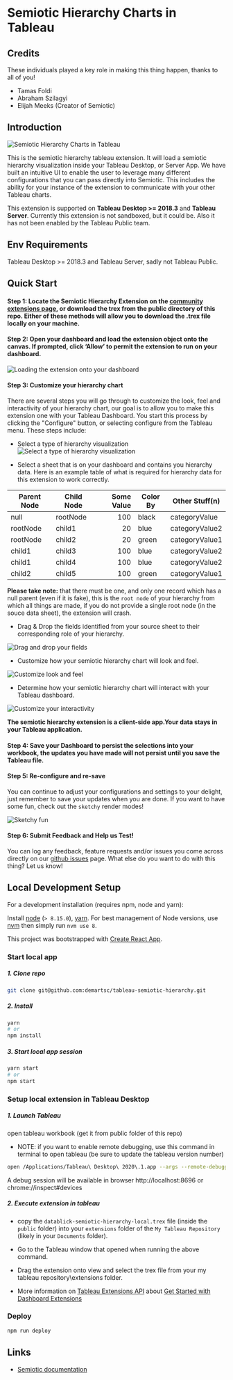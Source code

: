 # Semiotic Hierarchy Charts in Tableau

## Credits
These individuals played a key role in making this thing happen, thanks to all of you!
- Tamas Foldi
- Abraham Szilagyi
- Elijah Meeks (Creator of Semiotic)

## Introduction

![Semiotic Hierarchy Charts in Tableau](./docs/semiotic-hierarchy-1.gif)

This is the semiotic hierarchy tableau extension. It will load a semiotic hierarchy visualization inside your Tableau Desktop, or Server App. We have built an intuitive UI to enable the user to leverage many different configurations that you can pass directly into Semiotic. This includes the ability for your instance of the extension to communicate with your other Tableau charts.

This extension is supported on **Tableau Desktop >= 2018.3** and **Tableau Server**. Currently this extension is not sandboxed, but it could be. Also it has not been enabled by the Tableau Public team. 

## Env Requirements
Tableau Desktop >= 2018.3 and Tableau Server, sadly not Tableau Public.

## Quick Start
#### Step 1: Locate the Semiotic Hierarchy Extension on the [community extensions page](https://tableau.github.io/extensions-api/community/), or download the trex from the public directory of this repo. Either of these methods will allow you to download the .trex file locally on your machine.

#### Step 2: Open your dashboard and load the extension object onto the canvas. If prompted, click ‘Allow’ to permit the extension to run on your dashboard. 

![Loading the extension onto your dashboard](./docs/semiotic-hierarchy-2.gif)

#### Step 3: Customize your hierarchy chart
There are several steps you will go through to customize the look, feel and interactivity of your hierarchy chart, our goal is to allow you to make this extension one with your Tableau Dashboard. You start this process by clicking the "Configure" button, or selecting configure from the Tableau menu. These steps include: 

- Select a type of hierarchy visualization
![Select a type of hierarchy visualization](./docs/semiotic-hierarchy-3.gif)

- Select a sheet that is on your dashboard and contains you hierarchy data. Here is an example table of what is required for hierarchy data for this extension to work correctly. 

Parent Node | Child Node | Some Value | Color By | Other Stuff(n)
--- | --- | ---: | --- | ---
null | rootNode | 100 | black | categoryValue
rootNode | child1 | 20 | blue | categoryValue2
rootNode | child2 | 20 | green | categoryValue1
child1 | child3 | 100 | blue | categoryValue2
child1 | child4 | 100 | blue | categoryValue2
child2 | child5 | 100 | green | categoryValue1

**Please take note:** that there must be one, and only one record which has a null parent (even if it is fake), this is the `root node` of your hierarchy from which all things are made, if you do not provide a single root node (in the souce data sheet), the extension will crash. 

- Drag & Drop the fields identified from your source sheet to their corresponding role of your hierarchy. 

![Drag and drop your fields](./docs/semiotic-hierarchy-4.gif)

- Customize how your semiotic hierarchy chart will look and feel.

![Customize look and feel](./docs/semiotic-hierarchy-5.png)

- Determine how your semiotic hierarchy chart will interact with your Tableau dashboard.

![Customize your interactivity](./docs/semiotic-hierarchy-6.png)

**The semiotic hierarchy extension is a client-side app.Your data stays in your Tableau application.**

#### Step 4: Save your Dashboard to persist the selections into your workbook, the updates you have made will not persist until you save the Tableau file. 

#### Step 5: Re-configure and re-save
You can continue to adjust your configurations and settings to your delight, just remember to save your updates when you are done. If you want to have some fun, check out the `sketchy` render modes!

![Sketchy fun](./docs/semiotic-hierarchy-7.png)

#### Step 6: Submit Feedback and Help us Test!
You can log any feedback, feature requests and/or issues you come across directly on our [github issues](https://github.com/demartsc/tableau-semiotic-hierarchy/issues) page. What else do you want to do with this thing? Let us know!

## Local Development Setup
For a development installation (requires npm, node and yarn):

Install [node](https://nodejs.org/en/download/package-manager/) (`> 8.15.0`), [yarn](https://yarnpkg.com/en/docs/install). For best management of Node versions, use [nvm](https://github.com/creationix/nvm)
then simply run `nvm use 8`.

This project was bootstrapped with [Create React App](https://github.com/facebookincubator/create-react-app).

### Start local app
##### 1. Clone repo
```sh
git clone git@github.com:demartsc/tableau-semiotic-hierarchy.git
```

##### 2. Install
```sh
yarn
# or
npm install
```


##### 3. Start local app session
```sh
yarn start
# or
npm start
```

### Setup local extension in Tableau Desktop
##### 1. Launch Tableau
open tableau workbook (get it from public folder of this repo)
- NOTE: if you want to enable remote debugging, use this command in terminal to open tableau (be sure to update the tableau version number)

```sh
open /Applications/Tableau\ Desktop\ 2020\.1.app --args --remote-debugging-port=8696
```

A debug session will be available in browser http://localhost:8696 or chrome://inspect#devices

##### 2. Execute extension in tableau

- copy the `datablick-semiotic-hierarchy-local.trex` file (inside the `public` folder) into your `extensions` folder of the `My Tableau Repository` (likely in your `Documents` folder).

- Go to the Tableau window that opened when running the above command.

- Drag the extension onto view and select the trex file from your my tableau repository\extensions folder.

- More information on [Tableau Extensions API](https://tableau.github.io/extensions-api/#) about [Get Started with Dashboard Extensions
](https://tableau.github.io/extensions-api/docs/trex_getstarted.html)

### Deploy
```sh
npm run deploy
```

## Links
- [Semiotic documentation](https://semiotic.nteract.io/)
